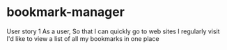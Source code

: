  # bookmark-manager

User story 1
As a user,
So that I can quickly go to web sites I regularly visit
I'd like to view a list of all my bookmarks in one place

